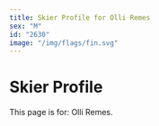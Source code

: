 ```yaml
---
title: Skier Profile for Olli Remes
sex: "M"
id: "2630"
image: "/img/flags/fin.svg" 
---
```


# Skier Profile

This page is for: Olli Remes.
    